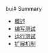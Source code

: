 bui# Summary
* [概述](junit/overview.md)
* [编写测试](junit/writ-test.md)
* [运行测试](junit/running_test.md)
* [扩展机制](junit/extension_model.md)
